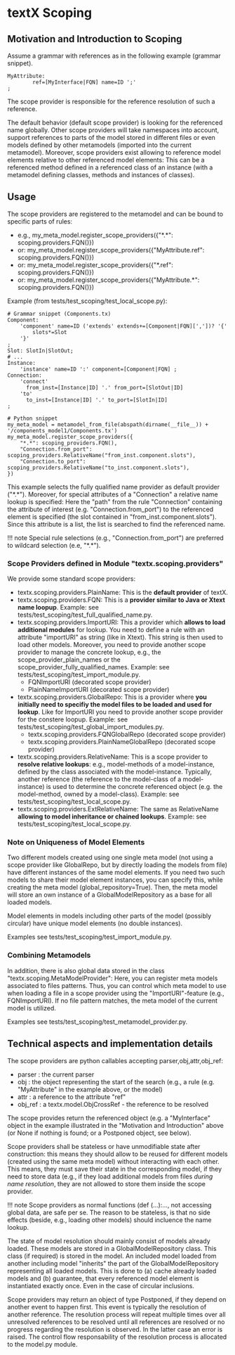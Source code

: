 # textX Scoping

## Motivation and Introduction to Scoping

Assume a grammar with references as in the following example (grammar snippet).

    MyAttribute:
            ref=[MyInterface|FQN] name=ID ';'
    ;

The scope provider is responsible for the reference resolution of such a reference.

The default behavior (default scope provider) is looking for the referenced name globally.
Other scope providers will take namespaces into account, support references to parts of
the model stored in different files or even models defined by other metamodels
(imported into the current metamodel). Moreover, scope providers exist allowing to reference
model elements relative to other referenced model elements: This can be a referenced method
defined in a referenced class of an instance (with a metamodel defining classes, methods
and instances of classes).


## Usage

The scope providers are registered to the metamodel and can be bound to specific parts of rules:

 * e.g., my_meta_model.register_scope_providers({"\*.\*":         scoping.providers.FQN()})
 * or: my_meta_model.register_scope_providers({"MyAttribute.ref": scoping.providers.FQN()})
 * or: my_meta_model.register_scope_providers({"\*.ref":          scoping.providers.FQN()})
 * or: my_meta_model.register_scope_providers({"MyAttribute.*":   scoping.providers.FQN()})

Example (from tests/test_scoping/test_local_scope.py):

    # Grammar snippet (Components.tx)
    Component:
        'component' name=ID ('extends' extends+=[Component|FQN][','])? '{'
            slots*=Slot
        '}'
    ;
    Slot: SlotIn|SlotOut;
    # ...
    Instance:
        'instance' name=ID ':' component=[Component|FQN] ;
    Connection:
        'connect'
          from_inst=[Instance|ID] '.' from_port=[SlotOut|ID]
        'to'
          to_inst=[Instance|ID] '.' to_port=[SlotIn|ID]
    ;

    # Python snippet
    my_meta_model = metamodel_from_file(abspath(dirname(__file__)) + '/components_model1/Components.tx')
    my_meta_model.register_scope_providers({
        "*.*": scoping_providers.FQN(),
        "Connection.from_port": scoping_providers.RelativeName("from_inst.component.slots"),
        "Connection.to_port": scoping_providers.RelativeName("to_inst.component.slots"),
    })


This example selects the fully qualified name provider
as default provider ("\*.\*"). Moreover, for special attributes of
a "Connection" a relative name lookup is specified: Here the "path" from the
rule "Connection" containing the attribute of interest
(e.g. "Connection.from_port") to the referenced element is specified
(the slot contained in "from_inst.component.slots").
Since this attribute is a list, the list is searched to find
the referenced name.

!!! note
    Special rule selections (e.g., "Connection.from_port") are preferred
    to wildcard selection (e.e, "\*.\*").

### Scope Providers defined in Module "textx.scoping.providers"

We provide some standard scope providers:

 * textx.scoping.providers.PlainName: This is the **default provider** of
   textX.
 * textx.scoping.providers.FQN: This is a **provider similar to Java or Xtext
   name loopup**.
   Example: see tests/test_scoping/test_full_qualified_name.py.
 * textx.scoping.providers.ImportURI: This a provider which **allows to load
   additional modules** for lookup.
   You need to define a rule with an attribute "importURI" as string (like in
   Xtext). This string is then used to load other models. Moreover, you need
   to provide another scope provider to manage the concrete lookup, e.g., the
   scope_provider_plain_names or the scope_provider_fully_qualified_names.
   Example: see tests/test_scoping/test_import_module.py.
    - FQNImportURI (decorated scope provider)
    - PlainNameImportURI (decorated scope provider)
 * textx.scoping.providers.GlobalRepo: This is a provider where **you initially
   need to specifiy the model files to be loaded and used for lookup**. Like
   for ImportURI you need to provide another scope provider for the constere
   loopup.
   Example: see tests/test_scoping/test_global_import_modules.py.
    - textx.scoping.providers.FQNGlobalRepo (decorated scope provider)
    - textx.scoping.providers.PlainNameGlobalRepo (decorated scope provider)
 * textx.scoping.providers.RelativeName: This is a scope provider to **resolve
   relative lookups**: e.g., model-methods of a model-instance, defined by the
   class associated with the model-instance. Typically, another reference (the
   reference to the model-class of a model-instance) is used to determine the
   concrete referenced object (e.g. the model-method, owned by a model-class).
   Example: see tests/test_scoping/test_local_scope.py.
 * textx.scoping.providers.ExtRelativeName: The same as RelativeName **allowing
   to model inheritance or chained lookups**.
   Example: see tests/test_scoping/test_local_scope.py.


### Note on Uniqueness of Model Elements

Two different models created using one single meta model (not using a scope
provider like GlobalRepo, but by directly loading the models from file) have
different instances of the same model elements. If you need two such models to
share their model element instances, you can specify this, while creating the
meta model (global_repository=True). Then, the meta model will store an own
instance of a GlobalModelRepository as a base for all loaded models.

Model elements in models including other parts of the model (possibly
circular) have unique model elements (no double instances).

Examples see tests/test_scoping/test_import_module.py.


### Combining Metamodels

In addition, there is also global data stored in the class
"textx.scoping.MetaModelProvider": Here, you can register meta models
associated to files patterns. Thus, you can control which meta model to use
when loading a file in a scope provider using the "ImportURI"-feature (e.g.,
FQNImportURI). If no file pattern matches, the meta model of the current model
is utilized.

Examples see tests/test_scoping/test_metamodel_provider.py.


## Technical aspects and implementation details

The scope providers are python callables accepting parser,obj,attr,obj_ref:

 * parser  : the current parser
 * obj     : the object representing the start of the search (e.g., a rule
             (e.g. "MyAttribute" in the example above, or the model)
 * attr    : a reference to the attribute "ref"
 * obj_ref : a textx.model.ObjCrossRef - the reference to be resolved

The scope provides return the referenced object (e.g. a "MyInterface" object
in the example illustrated in the "Motivation and Introduction" above (or None
if nothing is found; or a Postponed object, see below).

Scope providers shall be stateless or have unmodifiable state after
construction: this means they should allow to be reused for different models
(created using the same meta model) without interacting with each other.
This means, they must save their state in the corresponding model, if they
need to store data (e.g., if they load additional models from files *during
name resolution*, they are not allowed to store them inside the scope
provider.

!!! note
    Scope providers as normal functions (def <name>(...):..., not
    accessing global data, are safe per se. The reason to be stateless, is that
    no side effects (beside, e.g., loading other models) should incluence the
    name lookup.

The state of model resolution should mainly consist of models already loaded.
These models are stored in a GlobalModelRepository class. This class (if
required) is stored in the model. An included model loaded from another
including model "inherits" the part of the GlobalModelRepository representing
all loaded models. This is done to (a) cache already loaded models and (b)
guarantee, that every referenced model element is instantiated exactly once.
Even in the case of circular inclusions.

Scope providers may return an object of type Postponed, if they depend on
another event to happen first. This event is typically the resolution of
another reference. The resolution process will repeat multiple times over
all unresolved references to be resolved until all references are resolved or
no progress regarding the resolution is observed. In the latter case an error
is raised. The control flow responsability of the resolution process is
allocated to the model.py module.
